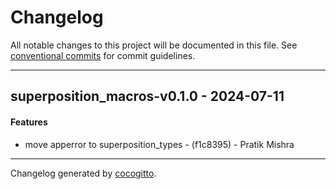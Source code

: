 # Changelog
All notable changes to this project will be documented in this file. See [conventional commits](https://www.conventionalcommits.org/) for commit guidelines.

- - -
## superposition_macros-v0.1.0 - 2024-07-11
#### Features
- move apperror to superposition_types - (f1c8395) - Pratik Mishra

- - -

Changelog generated by [cocogitto](https://github.com/cocogitto/cocogitto).